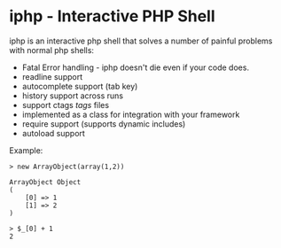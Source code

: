 iphp - Interactive PHP Shell
============================
iphp is an interactive php shell that solves a number of painful problems with normal php shells:

* Fatal Error handling - iphp doesn't die even if your code does.
* readline support
* autocomplete support (tab key)
* history support across runs
* support ctags *tags* files
* implemented as a class for integration with your framework
* require support (supports dynamic includes)
* autoload support

Example:

    > new ArrayObject(array(1,2))
    
    ArrayObject Object
    (
        [0] => 1
        [1] => 2
    )
    
    > $_[0] + 1
    2
